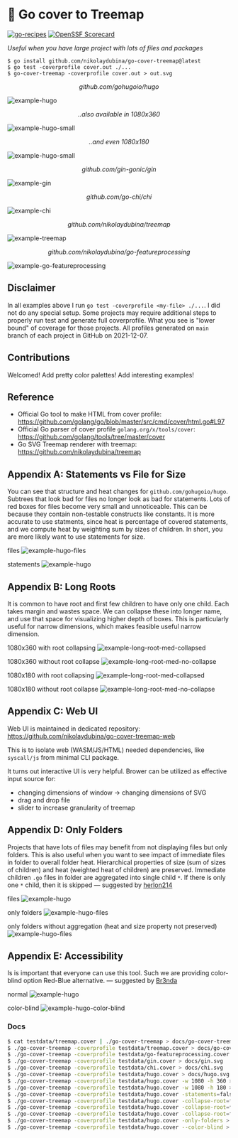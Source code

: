 # 🎄 Go cover to Treemap

[![go-recipes](https://raw.githubusercontent.com/nikolaydubina/go-recipes/main/badge.svg?raw=true)](https://github.com/nikolaydubina/go-recipes)
[![OpenSSF Scorecard](https://api.securityscorecards.dev/projects/github.com/nikolaydubina/go-cover-treemap/badge)](https://securityscorecards.dev/viewer/?uri=github.com/nikolaydubina/go-cover-treemap)

_Useful when you have large project with lots of files and packages_

```
$ go install github.com/nikolaydubina/go-cover-treemap@latest
$ go test -coverprofile cover.out ./...
$ go-cover-treemap -coverprofile cover.out > out.svg
```

_<p align="center">github.com/gohugoio/hugo</p>_
![example-hugo](docs/hugo.svg)

_<p align="center">..also available in 1080x360</p>_
![example-hugo-small](docs/hugo-1080x360.svg)

_<p align="center">..and even 1080x180</p>_
![example-hugo-small](docs/hugo-1080x180.svg)

_<p align="center">github.com/gin-gonic/gin</p>_
![example-gin](docs/gin.svg)

_<p align="center">github.com/go-chi/chi</p>_
![example-chi](docs/chi.svg)

_<p align="center">github.com/nikolaydubina/treemap</p>_
![example-treemap](docs/go-cover-treemap.svg)

_<p align="center">github.com/nikolaydubina/go-featureprocessing</p>_
![example-go-featureprocessing](docs/go-featureprocessing.svg)

## Disclaimer

In all examples above I run `go test -coverprofile <my-file> ./...`.
I did not do any special setup.
Some projects may require additional steps to properly run test and generate full coverprofile.
What you see is "lower bound" of coverage for those projects.
All profiles generated on `main` branch of each project in GitHub on 2021-12-07.

## Contributions

Welcomed! Add pretty color palettes! Add interesting examples!

## Reference

* Official Go tool to make HTML from cover profile: https://github.com/golang/go/blob/master/src/cmd/cover/html.go#L97
* Official Go parser of cover profile `golang.org/x/tools/cover`: https://github.com/golang/tools/tree/master/cover
* Go SVG Treemap renderer with treemap: https://github.com/nikolaydubina/treemap

## Appendix A: Statements vs File for Size

You can see that structure and heat changes for `github.com/gohugoio/hugo`.
Subtrees that look bad for files no longer look as bad for statements.
Lots of red boxes for files become very small and unnoticeable.
This can be because they contain non-testable constructs like constants.
It is more accurate to use statments, since heat is percentage of covered statements, and we compute heat by weighting sum by sizes of children.
In short, you are more likely want to use statements for size.

files
![example-hugo-files](docs/hugo-files.svg)

statements
![example-hugo](docs/hugo.svg)

## Appendix B: Long Roots

It is common to have root and first few children to have only one child.
Each takes margin and wastes space.
We can collapse these into longer name, and use that space for visualizing higher depth of boxes.
This is particularly useful for narrow dimensions, which makes feasible useful narrow dimension.

1080x360 with root collapsing
![example-long-root-med-collapsed](docs/hugo-1080x360.svg)

1080x360 without root collapse
![example-long-root-med-no-collapse](docs/hugo-long-root-1080x360.svg)

1080x180 with root collapsing
![example-long-root-med-collapsed](docs/hugo-1080x180.svg)

1080x180 without root collapse
![example-long-root-med-no-collapse](docs/hugo-long-root-1080x180.svg)

## Appendix C: Web UI

Web UI is maintained in dedicated repository: https://github.com/nikolaydubina/go-cover-treemap-web

This is to isolate web (WASM/JS/HTML) needed dependencies, like `syscall/js` from minimal CLI package.

It turns out interactive UI is very helpful. Brower can be utilized as effective input source for:
- changing dimensions of window -> changing dimensions of SVG
- drag and drop file
- slider to increase granularity of treemap

## Appendix D: Only Folders

Projects that have lots of files may benefit from not displaying files 
but only folders.
This is also useful when you want to see impact of immediate files in folder to overall folder heat.
Hierarchical properties of size (sum of sizes of children) and heat (weighted heat of children) are preserved.
Immediate children `.go` files in folder are aggregated into single child `*`.
If there is only one `*` child, then it is skipped
— suggested by [herlon214](https://github.com/herlon214)

files
![example-hugo](docs/hugo.svg)

only folders
![example-hugo-files](docs/hugo-only-folders.svg)

only folders without aggregation (heat and size property not preserved)
![example-hugo-files](docs/hugo-only-folders-no-aggregation.svg)

## Appendix E: Accessibility

Is is important that everyone can use this tool.
Such we are providing color-blind option Red-Blue alternative.
— suggested by [Br3nda](https://github.com/Br3nda)

normal
![example-hugo](docs/hugo.svg)

color-blind
![example-hugo-color-blind](docs/hugo-color-blind.svg)

### Docs

```bash
$ cat testdata/treemap.cover | ./go-cover-treemap > docs/go-cover-treemap-stdin.svg
$ ./go-cover-treemap -coverprofile testdata/treemap.cover > docs/go-cover-treemap.svg
$ ./go-cover-treemap -coverprofile testdata/go-featureprocessing.cover > docs/go-featureprocessing.svg
$ ./go-cover-treemap -coverprofile testdata/gin.cover > docs/gin.svg
$ ./go-cover-treemap -coverprofile testdata/chi.cover > docs/chi.svg
$ ./go-cover-treemap -coverprofile testdata/hugo.cover > docs/hugo.svg
$ ./go-cover-treemap -coverprofile testdata/hugo.cover -w 1080 -h 360 > docs/hugo-1080x360.svg
$ ./go-cover-treemap -coverprofile testdata/hugo.cover -w 1080 -h 180 > docs/hugo-1080x180.svg
$ ./go-cover-treemap -coverprofile testdata/hugo.cover -statements=false > docs/hugo-files.svg
$ ./go-cover-treemap -coverprofile testdata/hugo.cover -collapse-root=false > docs/hugo-long-root.svg
$ ./go-cover-treemap -coverprofile testdata/hugo.cover -collapse-root=false -w 1080 -h 360 > docs/hugo-long-root-1080x360.svg
$ ./go-cover-treemap -coverprofile testdata/hugo.cover -collapse-root=false -w 1080 -h 180 > docs/hugo-long-root-1080x180.svg
$ ./go-cover-treemap -coverprofile testdata/hugo.cover -only-folders > docs/hugo-only-folders.svg
$ ./go-cover-treemap -coverprofile testdata/hugo.cover --color-blind > docs/hugo-color-blind.svg
```
